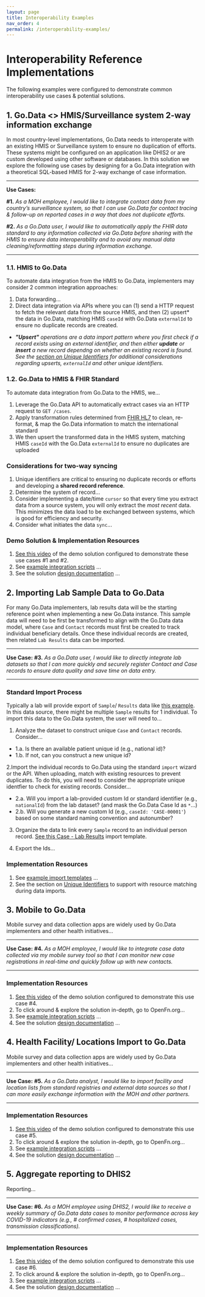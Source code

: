 ```yaml
---
layout: page
title: Interoperability Examples
nav_order: 4
permalink: /interoperability-examples/
---
```

# Interoperability Reference Implementations
The following examples were configured to demonstrate common interoperability use cases & potential solutions. 

## 1. Go.Data <> HMIS/Surveillance system 2-way information exchange
In most country-level implementations, Go.Data needs to interoperate with an existing HMIS or Surveillance system to ensure no duplication of efforts. These systems might be configured on an application like DHIS2 or are custom developed using other software or databases. In this solution we explore the following use cases by designing for a Go.Data integration with a theoretical SQL-based HMIS for 2-way exchange of case information. 

---
**Use Cases:**

**#1.**  _As a MOH employee, I would like to integrate contact data from my country’s surveillance system, so that I can use Go.Data for contact tracing & follow-up on reported cases in a way that does not duplicate efforts._

**#2.** _As a Go.Data user, I would like to automatically apply the FHIR data standard to any information collected via Go.Data before sharing with the HMIS to ensure data interoperability and to avoid any manual data cleaning/reformatting steps during information exchange._

---

### 1.1. HMIS to Go.Data
To automate data integration from the HMIS to Go.Data, implementers may consider 2 common integration approaches: 
1. Data forwarding...
2. Direct data integration via APIs where you can (1) send a HTTP request to fetch the relevant data from the source HMIS, and then (2) upsert* the data in Go.Data, matching HMIS `caseId` with Go.Data `externalId` to ensure no duplicate records are created. 


* _**"Upsert"** operations are a data import pattern where you first check if a record exists using an external identifier, and then either **update** or **insert** a new record dependng on whether an existing record is found. See the [section on Unique Identifiers](...) for additional considerations regarding upserts, `externalId` and other unique identifiers._ 

### 1.2. Go.Data to HMIS & FHIR Standard
To automate data integration from Go.Data to the HMIS, we...
1. Leverage the Go.Data API to automatically extract cases via an HTTP request to `GET /cases`. 
2. Apply transformation rules determined from [FHIR HL7](...) to clean, re-format, & map the Go.Data information to match the international standard
3. We then upsert the transformed data in the HMIS system, matching HMIS `caseId` with the Go.Data `externalId` to ensure no duplicates are uploaded

### Considerations for two-way syncing
1. Unique identifiers are critical to ensuring no duplicate records or efforts and developing a **shared record reference**. 
2. Determine the system of record...
3. Consider implementing a date/time `cursor` so that every time you extract data from a source system, you will only extract the _most recent_ data. This minimizes the data load to be exchanged between systems, which is good for efficiency and security. 
4. Consider what initiates the data `sync`...

### Demo Solution & Implementation Resources
1. [See this video](...) of the demo solution configured to demonstrate these use cases #1 and #2.  
2. See [example integration scripts](...) ... 
3. See the solution [design documentation](...) ... 

## 2. Importing Lab Sample Data to Go.Data
For many Go.Data implementers, lab results data will be the starting reference point when implementing a new Go.Data instance. This sample data will need to be first be transformed to align with the Go.Data data model, where `Case` and `Contact` records must first be created to track individual beneficiary details. Once these individual records are created, then related `Lab Results` data can be imported. 

---
**Use Case:**
**#3.** _As a Go.Data user, I would like to directly integrate lab datasets so that I can more quickly and securely register Contact and Case records to ensure data quality and save time on data entry._

---

### Standard Import Process
Typically a lab will provide export of `Sample`/ `Results` data like [this example](...). In this data source, there might be multiple `Sample` results for 1 individual. To import this data to the Go.Data system, the user will need to...

1. Analyze the dataset to construct unique `Case` and `Contact` records. Consider...

* 1.a. Is there an available patient unique id (e.g., national id)? 
* 1.b. If not, can you construct a new unique id? 
 
2.Import the individual records to Go.Data using the standard `import` wizard or the API. When uploading, match with existing resources to prevent duplicates. To do this, you will need to consider the appropriate unique identfier to check for existing records. Consider...

* 2.a. Will you import a lab-provided custom Id or standard identifier (e.g., `nationalId`) from the lab dataset? (and mask the Go.Data Case Id as `*`...)
* 2.b. Will you generate a new custom Id (e.g., `caseId: 'CASE-00001'`) based on some standard naming convention and autonumber? 
 
3. Organize the data to link every `Sample` record to an individual person record. [See this Case - Lab Results](...) import template. 

4. Export the Ids...

### Implementation Resources
1. See [example import templates](...) ... 
3. See the section on [Unique Identifiers](...) to support with resource matching during data imports. 



## 3. Mobile to Go.Data
Mobile survey and data collection apps are widely used by Go.Data implementers and other health initiatives...

---
**Use Case:**
**#4.** _As a MOH employee, I would like to integrate case data collected via my mobile survey tool so that I can monitor new case registrations in real-time and quickly follow up with new contacts._

---
### Implementation Resources
1. [See this video](...) of the demo solution configured to demonstrate this use case #4.  
2. To click around & explore the solution in-depth, go to OpenFn.org...
3. See [example integration scripts](...) ... 
4. See the solution [design documentation](...) ... 

## 4. Health Facility/ Locations  Import to Go.Data
Mobile survey and data collection apps are widely used by Go.Data implementers and other health initiatives...

---
**Use Case:**
**#5.** _As a Go.Data analyst, I would like to import facility and location lists from standard registries and external data sources so that I can more easily exchange information with the MOH and other partners._

---

### Implementation Resources
1. [See this video](...) of the demo solution configured to demonstrate this use case #5.  
2. To click around & explore the solution in-depth, go to OpenFn.org...
3. See [example integration scripts](...) ... 
4. See the solution [design documentation](...) ... 

## 5. Aggregate reporting to DHIS2 
Reporting...

---
**Use Case:**
**#6.** _As a MOH employee using DHIS2, I would like to receive a weekly summary of Go.Data data cases to monitor performance across key COVID-19 indicators (e.g., # confirmed cases, # hospitalized cases, transmission classifications)._

---


### Implementation Resources
1. [See this video](...) of the demo solution configured to demonstrate this use case #6.  
2. To click around & explore the solution in-depth, go to OpenFn.org...
3. See [example integration scripts](...) ... 
4. See the solution [design documentation](...) ... 
